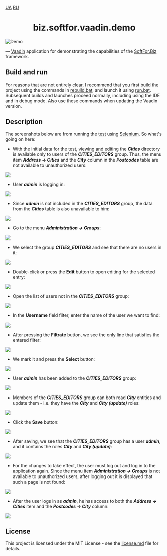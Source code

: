 <p>
  <a href="readme.ua.md">UA</a>
  <a href="readme.ru.md">RU</a>
</p>
<h1 align="center">biz.softfor.vaadin.demo</h1>

![Demo](doc/images/readme.png)

— [Vaadin](https://vaadin.com) application for demonstrating the capabilities
of the [SoftFor.Biz](http://softfor.biz) framework.

## Build and run

For reasons that are not entirely clear, I recommend that you first build the
project using the commands in [rebuild.bat](rebuild.bat), and launch it using
[run.bat](run.bat). Subsequent builds and launches proceed normally, including
using the IDE and in debug mode. Also use these commands when updating the
Vaadin version.

## Description

The screenshots below are from running the
[test](src/test/java/biz/softfor/vaadin/user/AccessSeTest.java) using
[Selenium](https://www.selenium.dev). So what's going on here:

- With the initial data for the test, viewing and editing the ***Cities***
directory is available only to users of the ***CITIES_EDITORS*** group. Thus,
the menu item ***Address* -> *Cities*** and the ***City*** column in the
***Postcodes*** table are not available to unauthorized users:

![](doc/images/0.png)

- User ***admin*** is logging in:

![](doc/images/1.png)

- Since ***admin*** is not included in the ***CITIES_EDITORS*** group, the data
from the ***Cities*** table is also unavailable to him:

![](doc/images/2.png)

- Go to the menu ***Administration -> Groups***:

![](doc/images/3.png)

- We select the group ***CITIES_EDITORS*** and see that there are no users in it:

![](doc/images/4.png)

- Double-click or press the **Edit** button to open editing for the selected
entry:

![](doc/images/5.png)

- Open the list of users not in the ***CITIES_EDITORS*** group:

![](doc/images/7.png)

- In the **Username** field filter, enter the name of the user we want to find:

![](doc/images/9.png)

- After pressing the **Filtrate** button, we see the only line that satisfies
the entered filter:

![](doc/images/10.png)

- We mark it and press the **Select** button:

![](doc/images/12.png)

- User ***admin*** has been added to the ***CITIES_EDITORS*** group:

![](doc/images/13.png)

- Members of the ***CITIES_EDITORS*** group can both read ***City*** entities
and update them - i.e. they have the ***City*** and ***City (update)*** roles:

![](doc/images/14.png)

- Click the **Save** button:

![](doc/images/15.png)

- After saving, we see that the ***CITIES_EDITORS*** group has a user
***admin***, and it contains the roles ***City*** and ***City (update)***:

![](doc/images/16.png)

- For the changes to take effect, the user must log out and log in to the
application again. Since the menu item ***Administration -> Groups*** is not
available to unauthorized users, after logging out it is displayed that such a
page is not found:

![](doc/images/17.png)

- After the user logs in as ***admin***, he has access to both the
***Address -> Cities*** item and the ***Postcodes -> City*** column:

![](doc/images/18.png)

## License

This project is licensed under the MIT License - see the [license.md](license.md) file for details.
